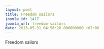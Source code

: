 ```yaml
---
layout: post
title: Freedom sailors
joomla_id: 1417
joomla_url: freedom-sailors
date: 2013-05-31 04:56:28.000000000 +02:00
---
```

Freedom sailors
